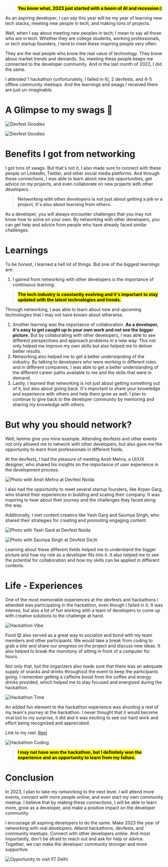 > **<mark>You know what, 2023 just started with a boom of AI and recession:)</mark>**

As an aspiring developer, I can say this year will be my year of learning new tech stacks, meeting new people in tech, and making tons of projects.

Well, when I say about meeting new peoples in tech; I mean to say all those who are in tech. Whether they are college students, working professionals, or tech startup founders, I tend to meet these inspiring people very often.

They are the real people who know the real value of technology. They know about market trends and demands. So, meeting these people keeps me connected to the developer community. And in the last month of 2022, I did the same.

I attended 1 hackathon (unfortunately, I failed in it), 2 devfests, and 4-5 offline community meetups. And the learnings and swags I received there are just un-imaginable.

# A Glimpse to my swags 🥳

![Devfest Goodies](https://media.licdn.com/dms/image/C4D22AQG9p4l5NnG2rw/feedshare-shrink_2048_1536/0/1670160463614?e=1676505600&v=beta&t=le5rUo27x1XLG0DwtWlIyWgcGwjvn1qgqxR96KBG1UA)

![Devfest Goodies](https://media.licdn.com/dms/image/D4D22AQGk0jDvipXq-w/feedshare-shrink_2048_1536/0/1670855687383?e=1676505600&v=beta&t=LfqezkGQlg_iWQh2un1ZJTDEZmPyR4k-qeuDKU7jRJ4)

# Benefits I got from networking

I got tons of swags. But that's not it, I also made sure to connect with these people on LinkedIn, Twitter, and other social media platforms. And through these connections, I was able to learn about new job opportunities, get advice on my projects, and even collaborate on new projects with other developers.

> **Networking with other developers is not just about getting a job or a project, it's also about learning from others.**

As a developer, you will always encounter challenges that you may not know how to solve on your own. By networking with other developers, you can get help and advice from people who have already faced similar challenges.

# Learnings

To be honest, I learned a hell lot of things. But one of the biggest learnings are:

1. I gained from networking with other developers is the importance of continuous learning.

> **<mark>The tech industry is constantly evolving and it's important to stay updated with the latest technologies and trends.</mark>**

Through networking, I was able to learn about new and upcoming technologies that I may not have known about otherwise.

1. Another learning was the importance of collaboration. **As a developer, it's easy to get caught up in your own work and not see the bigger picture.** But by collaborating with other developers, I was able to see different perspectives and approach problems in a new way. This not only helped me improve my own skills but also helped me to deliver better results.
2. Networking also helped me to get a better understanding of the industry. By talking to developers who were working in different roles and in different companies, I was able to get a better understanding of the different career paths available to me and the skills that were in demand.
3. Lastly, I learned that networking is not just about getting something out of it, but also about giving back. It's important to share your knowledge and experience with others and help them grow as well. I plan to continue to give back to the developer community by mentoring and sharing my knowledge with others.

# But why you should network?

Well, lemme give you mine example. Attending devfests and other events not only allowed me to network with other developers, but also gave me the opportunity to learn from professionals in different fields.

At the devfests, I had the pleasure of meeting Ansh Mehra, a UI/UX designer, who shared his insights on the importance of user experience in the development process.

![Photo with Ansh Mehra at Devfest Noida](https://media.licdn.com/dms/image/D4D22AQE0UsFJsWvdeQ/feedshare-shrink_800/0/1670855685445?e=1676505600&v=beta&t=mwUMmiZKGOP9JZ8fiW464XZWMSK7Qi1uaSP6MgcBWH4)

I also had the opportunity to meet several startup founders, like Arpan Garg, who shared their experiences in building and scaling their company. It was inspiring to hear about their journey and the challenges they faced along the way.

Additionally, I met content creators like Yash Garg and Saumya Singh, who shared their strategies for creating and promoting engaging content.

![Photo with Yash Gard at Devfest Noida](https://media.licdn.com/dms/image/D4D22AQHU7dbl0G_iqg/feedshare-shrink_800/0/1670855685525?e=1676505600&v=beta&t=IN0gTTV3QAwGLNnavXXJSfyy6n82RwN6gL8gzhAdP9A)

![Photo with Saumya Singh at Devfest De;hi](https://media.licdn.com/dms/image/C4D22AQHAQgJ-gJYtWw/feedshare-shrink_2048_1536/0/1670089454291?e=1676505600&v=beta&t=GiK1DDJkJ1Ru1v0UqZNmjY0Dw9QrBvTkFOROHBvulCs)

Learning about these different fields helped me to understand the bigger picture and how my role as a developer fits into it. It also helped me to see the potential for collaboration and how my skills can be applied in different contexts.

# Life - Experiences

One of the most memorable experiences at the devfests and hackathons I attended was participating in the hackathon, even though I failed in it. It was intense, but also a lot of fun working with a team of developers to come up with creative solutions to the challenge at hand.

![Hackathon Vibe](https://media.licdn.com/dms/image/C4D22AQEUqtgwg7UjxA/feedshare-shrink_2048_1536/0/1667905203957?e=1676505600&v=beta&t=VSLpRY9EJqhJRacSBC5gboY4HIaOCWwkL2-BDs464qE)

Food 😋 also served as a great way to socialize and bond with my team members and other participants. We would take a break from coding to grab a bite and share our progress on the project and discuss new ideas. It also helped to break the monotony of sitting in front of a computer for hours.

Not only that, but the organizers also made sure that there was an adequate supply of snacks and drinks throughout the event to keep the participants going. I remember getting a caffeine boost from the coffee and energy drinks provided, which helped me to stay focused and energized during the hackathon.

![Hackathon Time](https://media.licdn.com/dms/image/C4D22AQG-m4eXG_a0hQ/feedshare-shrink_1280/0/1667905204037?e=1676505600&v=beta&t=3C6QDYJBvBz6XZL0cszwEbg-6Y_vyQnYu3qRAmUuRAY)

An added fun element to the hackathon experience was shooting a reel of my team's journey at the hackathon. I never thought that it would become viral but to my surprise, it did and it was exciting to see our hard work and effort being recognized and appreciated.

Link to my reel: [Reel](https://www.instagram.com/p/CkmScVuPwrU/)

![Hackathon Coding ](https://media.licdn.com/dms/image/C4D22AQH8eV4QbNdnng/feedshare-shrink_800/0/1667905201645?e=1676505600&v=beta&t=sYEPU9iTFJDeLJHadCpQqmpmg4pMbRLo_38xBRN1PWo)

> **<mark>I may not have won the hackathon, but I definitely won the experience and an opportunity to learn from my failure.</mark>**

# Conclusion

In 2023, I plan to take my networking to the next level. I will attend more events, connect with more people online, and even start my own community meetup. I believe that by making these connections, I will be able to learn more, grow as a developer, and make a positive impact on the developer community.

I encourage all aspiring developers to do the same. Make 2023 the year of networking with real developers. Attend hackathons, devfests, and community meetups. Connect with other developers online. And most importantly, don't be afraid to reach out and ask for help or advice. Together, we can make the developer community stronger and more supportive.

![Opportunity to visit IIT Delhi](https://media.licdn.com/dms/image/C4D22AQF2kobEOvCkew/feedshare-shrink_2048_1536/0/1673110107826?e=1676505600&v=beta&t=KUToEknoS6OPMxg2j9GCFT7H-X-4iYDRDPv7-IabGlM)

